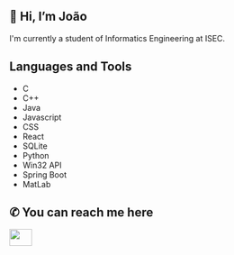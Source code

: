 ## 👋 Hi, I’m João 

I'm currently a student of Informatics Engineering at ISEC.

## Languages and Tools
- C
- C++
- Java
- Javascript
- CSS
- React
- SQLite
- Python
- Win32 API
- Spring Boot
- MatLab

## ✆ You can reach me here

<a href="https://www.linkedin.com/in/jo%C3%A3o-tom%C3%A1s-729708255/"><img src="https://user-images.githubusercontent.com/75807822/226964906-fd3733b4-09b6-44f4-b2c0-d8ef6f777e4e.png" width="40" height="30"></a>

<!---
therealneptus/therealneptus is a ✨ special ✨ repository because its `README.md` (this file) appears on your GitHub profile.
You can click the Preview link to take a look at your changes.
--->

